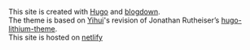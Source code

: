This site is created with [Hugo](https://gohugo.io) and [blogdown](https://bookdown.org/yihui/blogdown/).
<br>
The theme is based on [Yihui](https://yihui.name)'s revision of Jonathan Rutheiser’s [hugo-lithium-theme](https://github.com/jrutheiser/hugo-lithium-theme).
<br>
This site is hosted on [netlify](https://app.netlify.com)
